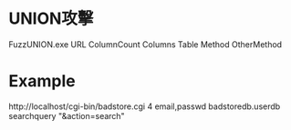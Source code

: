 # UNION攻擊

FuzzUNION.exe URL ColumnCount Columns Table Method OtherMethod

# Example

http://localhost/cgi-bin/badstore.cgi 4 email,passwd badstoredb.userdb searchquery "&action=search"
